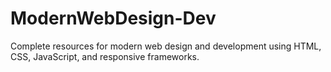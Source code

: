 # ModernWebDesign-Dev
Complete resources for modern web design and development using HTML, CSS, JavaScript, and responsive frameworks.

